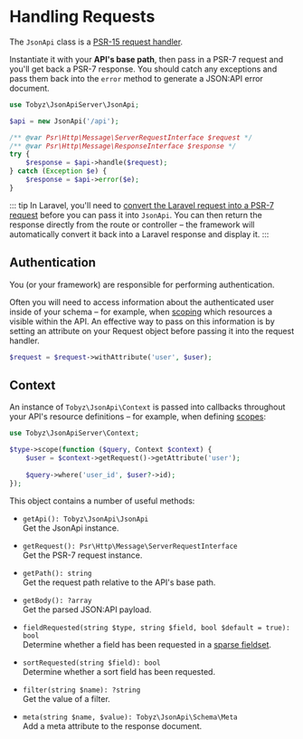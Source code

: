 # Handling Requests

The `JsonApi` class is a [PSR-15 request handler](https://www.php-fig.org/psr/psr-15/).

Instantiate it with your **API's base path**, then pass in a PSR-7 request and you'll get back a PSR-7 response. You should catch any exceptions and pass them back into the `error` method to generate a JSON:API error document.
 
```php
use Tobyz\JsonApiServer\JsonApi;

$api = new JsonApi('/api');

/** @var Psr\Http\Message\ServerRequestInterface $request */
/** @var Psr\Http\Message\ResponseInterface $response */
try {
    $response = $api->handle($request);
} catch (Exception $e) {
    $response = $api->error($e);
}
```

::: tip
In Laravel, you'll need to [convert the Laravel request into a PSR-7 request](https://laravel.com/docs/8.x/requests#psr7-requests) before you can pass it into `JsonApi`. You can then return the response directly from the route or controller – the framework will automatically convert it back into a Laravel response and display it.
:::

## Authentication

You (or your framework) are responsible for performing authentication.

Often you will need to access information about the authenticated user inside of your schema – for example, when [scoping](scopes) which resources a visible within the API. An effective way to pass on this information is by setting an attribute on your Request object before passing it into the request handler.

```php
$request = $request->withAttribute('user', $user);
```

## Context

An instance of `Tobyz\JsonApi\Context` is passed into callbacks throughout your API's resource definitions – for example, when defining [scopes](scopes):

```php
use Tobyz\JsonApiServer\Context;

$type->scope(function ($query, Context $context) {
    $user = $context->getRequest()->getAttribute('user');
    
    $query->where('user_id', $user?->id);
});
```

This object contains a number of useful methods:

* `getApi(): Tobyz\JsonApi\JsonApi`  
  Get the JsonApi instance.

* `getRequest(): Psr\Http\Message\ServerRequestInterface`  
  Get the PSR-7 request instance.

* `getPath(): string`  
  Get the request path relative to the API's base path.

* `getBody(): ?array`  
  Get the parsed JSON:API payload.

* `fieldRequested(string $type, string $field, bool $default = true): bool`  
  Determine whether a field has been requested in a [sparse fieldset](https://jsonapi.org/format/1.1/#fetching-sparse-fieldsets).

* `sortRequested(string $field): bool`  
  Determine whether a sort field has been requested.

* `filter(string $name): ?string`  
  Get the value of a filter.

* `meta(string $name, $value): Tobyz\JsonApi\Schema\Meta`  
  Add a meta attribute to the response document.
